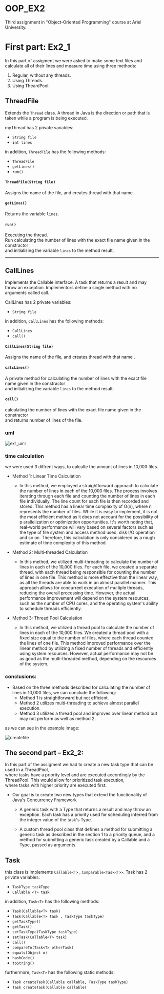 # OOP_EX2
Third assignment in "Object-Oriented Programming" course at Ariel University.
 
# First part: Ex2_1
In this part of assigment we were asked to make some text files and calculate all of their lines and measure time using three methods: <br>
 1. Regular, without any threads. <br>
 2. Using Threads. <br>
 3. Using TheardPool. <br>
 
 ## ThreadFile
 Extends the `Thread` class. A thread in Java is the direction or path that is taken while a program is being executed. 
 
 myThread has 2 private variables:
 - `String file`
 - `int lines`
 
 in addition, `ThreadFile` has the following methods:<br>
 - `ThreadFile`
 - `getLines()`
 - `run()`
 
 
 #### `ThreadFile(String file)`
 Assigns the name of the file, and creates thread with that name.
 
 #### `getLines()`
 Returns the variable `lines`.
 
 #### `run()`
 Executing the thread.<br>
 Run calculating the number of lines with the exact file name given in the constractor <br>
 and initializing the variable `lines` to the method result.
 
 ***
 ## CallLines
 Implements the Callable interface. A task that returns a result and may throw an exception. Implementors define a single method with no arguments called call.<br>
 
  CallLines has 2 private variables:
 - `String file`
 
 in addition, `CallLines` has the following methods:<br>
 - `CallLines`
 - `call()`

 #### `CallLines(String file)`
 Assigns the name of the file, and creates thread with that name .
 
 #### `calcLines()`
 A private method for calculating the number of lines with the exact file name given in the constractor <br>
 and initializing the variable `lines` to the method result.
 
 #### `call()`
 calculating the number of lines with the exact file name given in the constractor <br>
 and returns number of lines of the file.
 
 ### uml
 ![ex1_uml](https://user-images.githubusercontent.com/119599940/211843277-5caa8825-379a-4fca-8143-b4904ad55760.png)

### time calculation
we were used 3 diffrent ways, to calculte the amount of lines in 10,000 files.
- Method 1: Linear Time Calculation<br>

   - In this method, we employed a straightforward approach to calculate the number of lines in each of the 10,000 files. The process involves iterating through each 
   file and counting the number of lines in each file individually. The line count for each file is then recorded and stored. This method has a linear time complexity 
   of O(n), where n represents the number of files. While it is easy to implement, it is not the most efficient method as it does not account for the possibility of  p
   arallelization or optimization opportunities.
   It's worth noting that, real-world performance will vary based on several factors such as the type of file system and access method used, disk I/O operation and so 
   on. Therefore, this calculation is only considered as a rough estimate of time complexity of this method.

- Method 2: Multi-threaded Calculation

  - In this method, we utilized multi-threading to calculate the number of lines in each of the 10,000 files. For each file, we created a separate thread, with each 
  thread being responsible for counting the number of lines in one file. This method is more effective than the linear way, as all the threads are able to work in an 
  almost parallel manner. This approach allows for concurrent execution of multiple threads, reducing the overall processing time. However, the actual performance 
  improvement will depend on the system resources, such as the number of CPU cores, and the operating system's ability to schedule threads efficiently.
  
- Method 3: Thread Pool Calculation

  - In this method, we utilized a thread pool to calculate the number of lines in each of the 10,000 files. We created a thread pool with a fixed size equal to the 
  number of files, where each thread counted the lines of one file. This method improved performance over the linear method by utilizing a fixed number of threads and 
  efficiently using system resources. However, actual performance may not be as good as the multi-threaded method, depending on the resources of the system. 

### conclusions: 
- Based on the three methods described for calculating the number of lines in 10,000 files, we can conclude the following:
  - Method 1 is straightforward but not efficient.
  - Method 2 utilizes multi-threading to achieve almost parallel execution.
  - Method 3 utilizes a thread pool and improves over linear method but may not perform as well as method 2.

as we can see in the example image:<br>

![createfile](https://user-images.githubusercontent.com/119599940/211847818-ec276700-85c2-48ee-9726-3e862e62b59e.png)

## The second part – Ex2_2:
In this part of the assigment we had to create a new task type that can be used in a ThreadPool,<br>
where tasks have a priority level and are executed accordingly by the ThreadPool. This would allow for prioritized task execution,<br>
where tasks with higher priority are executed first. <br>

- Our goal is to create two new types that extend the functionality of Java's Concurrency Framework
  - A generic task with a Type that returns a result and may throw an exception.
    Each task has a priority used for scheduling inferred from the integer value of the task's Type.

  - A custom thread pool class that defines a method for submitting a generic task as described in
    the section 1 to a priority queue, and a method for submitting a generic task created by a
    Callable<V> and a Type, passed as arguments. 

## Task<T>
 
this class is implements `Callable<T>` , `Comparable<Task<T>>`.
Task<T> has 2 private variables:
-  `TaskType taskType`
- `Callable <T> task`
 
 in addition, `Task<T>` has the following methods:<br>
 - `Task(Callable<T> task)`
 - `Task(Callable<T> task , TaskType taskType)`
 - `getTaskType()`
 - `getTask()`
 - `setTaskType(TaskType taskType)`
 - `setTask(Callable<T> task)`
 - `call()`
 - `compareTo(Task<T> otherTask)`
 - `equals(Object o)`
 - `hashCode()`
 - `toString()`
 
 furthermore, `Task<T>` has the following static methods:<br>
 - `Task createTask(Callable callable, TaskType taskType)`
 - `Task createTask(Callable callable)`
 
 
 
 
 
 
 
 
